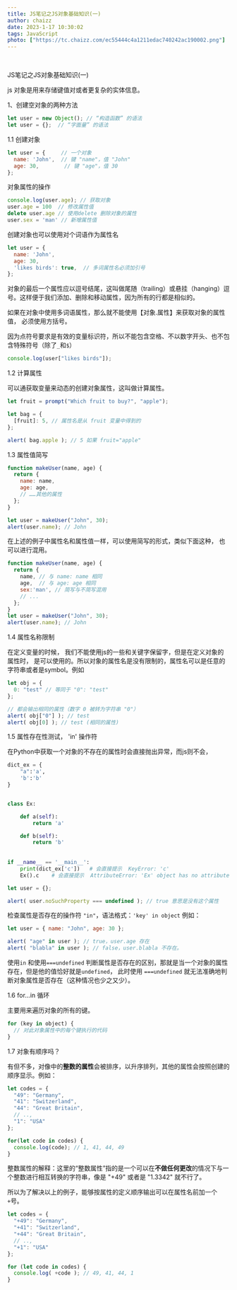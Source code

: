 ```yaml
---
title: JS笔记之JS对象基础知识(一)
author: chaizz
date: 2023-1-17 10:30:02
tags: JavaScript
photo: ["https://tc.chaizz.com/ec55444c4a1211edac740242ac190002.png"]
---
```


​          

<!--more-->

JS笔记之JS对象基础知识(一)

js 对象是用来存储键值对或者更复杂的实体信息。

1、创建空对象的两种方法

```js
let user = new Object(); // “构造函数” 的语法
let user = {};  // “字面量” 的语法
```

1.1 创建对象

```js
let user = {     // 一个对象
  name: 'John',  // 键 "name"，值 "John"
  age: 30,        // 键 "age"，值 30
};
```

对象属性的操作

```js
console.log(user.age); // 获取对象
user.age = 100  // 修改属性值
delete user.age // 使用delete 删除对象的属性
user.sex = 'man' // 新增属性值
```

创建对象也可以使用对个词语作为属性名

```js
let user = {
  name: 'John',
  age: 30,
  'likes birds': true,  // 多词属性名必须加引号
};
```

对象的最后一个属性应以逗号结尾，这叫做尾随（trailing）或悬挂（hanging）逗号。这样便于我们添加、删除和移动属性，因为所有的行都是相似的。

如果在对象中使用多词语属性，那么就不能使用【对象.属性】来获取对象的属性值， 必须使用方括号。

因为点符号要求是有效的变量标识符，所以不能包含空格、不以数字开头、也不包含特殊符号（除了`_`和`$`）

```js
console.log(user["likes birds"]);
```



1.2 计算属性

可以通获取变量来动态的创建对象属性，这叫做计算属性。

```js
let fruit = prompt("Which fruit to buy?", "apple");

let bag = {
  [fruit]: 5, // 属性名是从 fruit 变量中得到的
};

alert( bag.apple ); // 5 如果 fruit="apple"
```



1.3 属性值简写

```js
function makeUser(name, age) {
  return {
    name: name,
    age: age,
    // ……其他的属性
  };
}

let user = makeUser("John", 30);
alert(user.name); // John
```

在上述的例子中属性名和属性值一样，可以使用简写的形式，类似下面这种， 也可以进行混用。

```js
function makeUser(name, age) {
  return {
    name, // 与 name: name 相同
    age,  // 与 age: age 相同
    sex:'man', // 简写与不简写混用
    // ...
  };
}
let user = makeUser("John", 30);
alert(user.name); // John
```

1.4 属性名称限制

在定义变量的时候， 我们不能使用js的一些和关键字保留字，但是在定义对象的属性时， 是可以使用的。所以对象的属性名是没有限制的，属性名可以是任意的字符串或者是symbol。例如

```js
let obj = {
  0: "test" // 等同于 "0": "test"
};

// 都会输出相同的属性（数字 0 被转为字符串 "0"）
alert( obj["0"] ); // test
alert( obj[0] ); // test (相同的属性)
```



1.5 属性存在性测试， 'in' 操作符

在Python中获取一个对象的不存在的属性时会直接抛出异常，而js则不会，

``` python
dict_ex = {
    "a":'a',
    'b':'b'
}


class Ex:

    def a(self):
        return 'a'

    def b(self):
        return 'b'
    
    
if __name__ == '__main__':
    print(dict_ex['c'])   # 会直接提示  KeyError: 'c'
    Ex().c    # 会直接提示  AttributeError: 'Ex' object has no attribute 'c'
```

```js
let user = {};

alert( user.noSuchProperty === undefined ); // true 意思是没有这个属性
```

检查属性是否存在的操作符 `"in"`，语法格式：`'key' in object` 例如：

```js
let user = { name: "John", age: 30 };

alert( "age" in user ); // true，user.age 存在
alert( "blabla" in user ); // false，user.blabla 不存在。
```

使用`in` 和使用`===undefined` 判断属性是否存在的区别，那就是当一个对象的属性存在，但是他的值恰好就是`undefined`， 此时使用 `===undefined` 就无法准确地判断对象属性是否存在（这种情况也少之又少）。



1.6 for...in 循环

主要用来遍历对象的所有的键。

```js
for (key in object) {
  // 对此对象属性中的每个键执行的代码
}
```



1.7 对象有顺序吗？

有但不多，对像中的**整数的属性**会被排序，以升序排列，其他的属性会按照创建的顺序显示。例如：

```js
let codes = {
  "49": "Germany",
  "41": "Switzerland",
  "44": "Great Britain",
  // ..,
  "1": "USA"
};

for(let code in codes) {
  console.log(code); // 1, 41, 44, 49
}
```

整数属性的解释：这里的“整数属性”指的是一个可以在**不做任何更改**的情况下与一个整数进行相互转换的字符串，像是 "+49" 或者是 "1.3342" 就不行了。

所以为了解决以上的例子，能够按属性的定义顺序输出可以在属性名前加一个`+`号。

```js
let codes = {
  "+49": "Germany",
  "+41": "Switzerland",
  "+44": "Great Britain",
  // ..,
  "+1": "USA"
};

for (let code in codes) {
  console.log( +code ); // 49, 41, 44, 1
}
```

































































